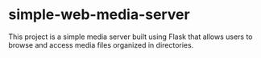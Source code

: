 # simple-web-media-server
This project is a simple media server built using Flask that allows users to browse and access media files organized in directories.
